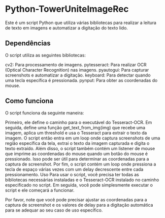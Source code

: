 # Python-TowerUniteImageRec
Este é um script Python que utiliza várias bibliotecas para realizar a leitura de texto em imagens e automatizar a digitação do texto lido.

## Dependências
O script utiliza as seguintes bibliotecas:

cv2: Para processamento de imagens.
pytesseract: Para realizar OCR (Optical Character Recognition) nas imagens.
pyautogui: Para capturar screenshots e automatizar a digitação.
keyboard: Para detectar quando uma tecla específica é pressionada.
pynput: Para obter as coordenadas do mouse.
## Como funciona
O script funciona da seguinte maneira:

Primeiro, ele define o caminho para o executável do Tesseract-OCR.
Em seguida, define uma função get_text_from_img(img) que recebe uma imagem, aplica um threshold e usa o Tesseract para extrair o texto da imagem.
O script então entra em um loop onde captura screenshots de uma região específica da tela, extrai o texto da imagem capturada e digita o texto extraído.
Além disso, o script também contém um listener de mouse que imprime as coordenadas do mouse quando um botão do mouse é pressionado. Isso pode ser útil para determinar as coordenadas para a captura de screenshot.
Por fim, o script contém um loop onde pressiona a tecla de espaço várias vezes com um delay decrescente entre cada pressionamento.
Uso
Para usar o script, você precisa ter todas as bibliotecas necessárias instaladas e o Tesseract-OCR instalado no caminho especificado no script. Em seguida, você pode simplesmente executar o script e ele começará a funcionar.

Por favor, note que você pode precisar ajustar as coordenadas para a captura de screenshot e os valores de delay para a digitação automática para se adequar ao seu caso de uso específico.
